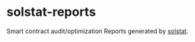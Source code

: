 # solstat-reports
Smart contract audit/optimization Reports generated by [solstat](https://github.com/0xKitsune/solstat).
